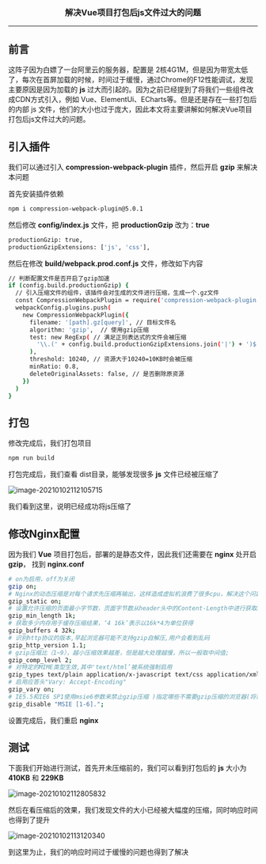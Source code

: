 ### <center>解决Vue项目打包后js文件过大的问题
***
## 前言

这阵子因为白嫖了一台阿里云的服务器，配置是 2核4G1M，但是因为带宽太低了，每次在首屏加载的时候，时间过于缓慢，通过Chrome的F12性能调试，发现主要原因是因为加载的 **js** 过大而引起的。因为之前已经提到了将我们一些组件改成CDN方式引入，例如 Vue、ElementUi、ECharts等。但是还是存在一些打包后的内部 js 文件，他们的大小也过于庞大，因此本文将主要讲解如何解决Vue项目打包后js文件过大的问题。

## 引入插件

我们可以通过引入 **compression-webpack-plugin** 插件，然后开启 **gzip** 来解决本问题

首先安装插件依赖

```bash
npm i compression-webpack-plugin@5.0.1
```

然后修改  **config/index.js** 文件，把 **productionGzip** 改为：**true**

```bash
productionGzip: true,
productionGzipExtensions: ['js', 'css'],
```

然后在修改 **build/webpack.prod.conf.js** 文件，修改如下内容

```bash
// 判断配置文件是否开启了gzip加速
if (config.build.productionGzip) {
  // 引入压缩文件的组件，该插件会对生成的文件进行压缩，生成一个.gz文件
  const CompressionWebpackPlugin = require('compression-webpack-plugin')
  webpackConfig.plugins.push(
    new CompressionWebpackPlugin({
      filename: '[path].gz[query]', // 目标文件名
      algorithm: 'gzip',  // 使用gzip压缩
      test: new RegExp( // 满足正则表达式的文件会被压缩
        '\\.(' + config.build.productionGzipExtensions.join('|') + ')$'
      ),
      threshold: 10240, // 资源大于10240=10KB时会被压缩
      minRatio: 0.8,
      deleteOriginalAssets: false, // 是否删除原资源
    })
  )
}
```

## 打包

修改完成后，我们打包项目

```bash
npm run build
```

打包完成后，我们查看 dist目录，能够发现很多 **js** 文件已经被压缩了

![image-20210102112105715](https://cdn.losey.top/blog/image-20210102112105715.png)

我们看到这里，说明已经成功将js压缩了

## 修改Nginx配置

因为我们 **Vue** 项目打包后，部署的是静态文件，因此我们还需要在 **nginx** 处开启 **gzip**， 找到 **nginx.conf**

```bash
# on为启用，off为关闭
gzip on;
# Nginx的动态压缩是对每个请求先压缩再输出，这样造成虚拟机浪费了很多cpu，解决这个问题可以利用nginx模块Gzip Precompression，这个模块的作用是对于需要压缩的文件，直接读取已经压缩好的文件(文件名为加.gz)，而不是动态压缩，对于不支持gzip的请求则读取原文件
gzip_static on;
# 设置允许压缩的页面最小字节数，页面字节数从header头中的Content-Length中进行获取。默认值是0，不管页面多大都压缩。建议设置成大于1k的字节数，小于1k可能会越压越大。
gzip_min_length 1k;
# 获取多少内存用于缓存压缩结果，‘4 16k’表示以16k*4为单位获得
gzip_buffers 4 32k;
# 识别http协议的版本,早起浏览器可能不支持gzip自解压,用户会看到乱码
gzip_http_version 1.1;
# gzip压缩比（1~9），越小压缩效果越差，但是越大处理越慢，所以一般取中间值;
gzip_comp_level 2;
# 对特定的MIME类型生效,其中'text/html’被系统强制启用
gzip_types text/plain application/x-javascript text/css application/xml;
# 启用应答头"Vary: Accept-Encoding"
gzip_vary on;
# IE5.5和IE6 SP1使用msie6参数来禁止gzip压缩 )指定哪些不需要gzip压缩的浏览器(将和User-Agents进行匹配),依赖于PCRE库
gzip_disable "MSIE [1-6].";
```

设置完成后，我们重启 **nginx**

## 测试

下面我们开始进行测试，首先开未压缩前的，我们可以看到打包后的 **js** 大小为 **410KB** 和 **229KB**

![image-20210102112805832](https://cdn.losey.top/blog/image-20210102112805832.png)

然后在看压缩后的效果，我们发现文件的大小已经被大幅度的压缩，同时响应时间也得到了提升

![image-20210102113120340](https://cdn.losey.top/blog/image-20210102113120340.png)

到这里为止，我们的响应时间过于缓慢的问题也得到了解决